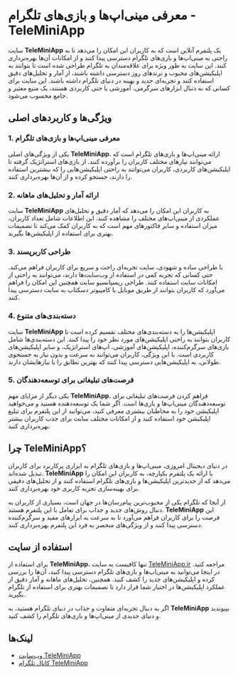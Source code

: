 # معرفی مینی‌اپ‌ها و بازی‌های تلگرام - TeleMiniApp

سایت **TeleMiniApp** یک پلتفرم آنلاین است که به کاربران این امکان را می‌دهد تا به راحتی به مینی‌اپ‌ها و بازی‌های تلگرام دسترسی پیدا کنند و از امکانات آن‌ها بهره‌برداری کنند. این سایت به طور ویژه برای علاقه‌مندان به تلگرام طراحی شده است تا بتوانند به اپلیکیشن‌های محبوب و ترندهای روز دسترسی داشته باشند، از آمار و تحلیل‌های دقیق استفاده کنند و تجربه‌ای جدید و بهینه در دنیای تلگرام داشته باشند. این سایت برای کسانی که به دنبال ابزارهای سرگرمی، آموزشی یا حتی کاربردی هستند، یک منبع معتبر و جامع محسوب می‌شود.

## ویژگی‌ها و کاربردهای اصلی

### 1. معرفی مینی‌اپ‌ها و بازی‌های تلگرام
یکی از ویژگی‌های اصلی **TeleMiniApp**، ارائه مینی‌اپ‌ها و بازی‌های تلگرام است که می‌توانند نیازهای مختلف کاربران را برآورده کنند. از بازی‌های استراتژیک گرفته تا اپلیکیشن‌های کاربردی، کاربران می‌توانند به راحتی اپلیکیشن‌هایی را که بیشترین استفاده را دارند، جستجو کرده و از آن‌ها بهره‌برداری کنند.

### 2. ارائه آمار و تحلیل‌های ماهانه
سایت **TeleMiniApp** به کاربران این امکان را می‌دهد که آمار دقیق و تحلیل‌های عملکردی از مینی‌اپ‌های مختلف را مشاهده کنند. این اطلاعات شامل تعداد کاربران، میزان استفاده و سایر فاکتورهای مهم است که به کاربران کمک می‌کند تا تصمیمات بهتری برای استفاده از اپلیکیشن‌ها بگیرند.

### 3. طراحی کاربرپسند
با طراحی ساده و شهودی، سایت تجربه‌ای راحت و سریع برای کاربران فراهم می‌کند. حتی کسانی که تجربه کمی در استفاده از وب‌سایت‌ها دارند، می‌توانند به راحتی از امکانات سایت استفاده کنند. طراحی ریسپانسیو سایت همچنین این امکان را فراهم می‌آورد که کاربران بتوانند از طریق موبایل یا کامپیوتر دسکتاپ به سایت دسترسی پیدا کنند.

### 4. دسته‌بندی‌های متنوع
سایت **TeleMiniApp** اپلیکیشن‌ها را به دسته‌بندی‌های مختلف تقسیم کرده است تا کاربران بتوانند به راحتی اپلیکیشن‌های مورد نظر خود را پیدا کنند. این دسته‌بندی‌ها شامل بازی‌های سرگرم‌کننده، اپلیکیشن‌های آموزشی، اپ‌های استراتژیک، و سایر اپلیکیشن‌های کاربردی است. با این ویژگی، کاربران می‌توانند به سرعت و بدون نیاز به جستجوی طولانی، به اپلیکیشن‌هایی دسترسی پیدا کنند که بهترین تطابق را با نیازهایشان دارند.

### 5. فرصت‌های تبلیغاتی برای توسعه‌دهندگان
یکی دیگر از مزایای مهم **TeleMiniApp**، فراهم کردن فرصت‌های تبلیغاتی برای توسعه‌دهندگان مینی‌اپ‌ها و بازی‌ها است. اگر شما یک توسعه‌دهنده هستید و می‌خواهید اپلیکیشن خود را به مخاطبان بیشتری معرفی کنید، می‌توانید از این پلتفرم برای تبلیغ اپلیکیشن خود استفاده کنید و از امکانات مختلف سایت برای جذب کاربران بیشتر بهره‌برداری کنید.

## چرا TeleMiniApp؟

در دنیای دیجیتال امروزی، مینی‌اپ‌ها و بازی‌های تلگرام به ابزاری پرکاربرد برای کاربران تبدیل شده‌اند. **TeleMiniApp** با ارائه یک پلتفرم یکپارچه، به کاربران این امکان را می‌دهد که از جدیدترین اپلیکیشن‌ها و بازی‌های تلگرام استفاده کنند و از تحلیل‌های دقیقی برای بهینه‌سازی تجربه کاربری خود بهره‌برداری کنند.

از آنجا که تلگرام یکی از محبوب‌ترین پیام‌رسان‌ها در جهان است، بسیاری از کاربران به دنبال روش‌های جدید و جذاب برای تعامل با این پلتفرم هستند. **TeleMiniApp** این فرصت را برای کاربران فراهم می‌آورد تا به سرعت به ابزارهای مفید و سرگرم‌کننده دسترسی پیدا کنند و از ویژگی‌های منحصر به فرد این پلتفرم بهره‌برداری کنند.

## استفاده از سایت

برای استفاده از **TeleMiniApp**، تنها کافیست به سایت [TeleMiniApp.ir](https://teleminiapp.ir) مراجعه کنید. در اینجا می‌توانید به مینی‌اپ‌ها و بازی‌های تلگرام دسترسی پیدا کنید، آن‌ها را بررسی کرده و اپلیکیشن‌های جدید را کشف کنید. همچنین، تحلیل‌های ماهانه و آمار دقیق از عملکرد اپلیکیشن‌ها در اختیار شما قرار دارد تا تصمیمات بهتری برای استفاده از تلگرام بگیرید.

اگر به دنبال تجربه‌ای متفاوت و جذاب در دنیای تلگرام هستید، به **TeleMiniApp** بپیوندید و دنیای جدیدی از مینی‌اپ‌ها و بازی‌های تلگرام را کشف کنید.

## لینک‌ها

- [وب‌سایت TeleMiniApp](https://teleminiapp.ir)
- [کانال تلگرام TeleMiniApp](https://t.me/TeleMiniAppChannel)

